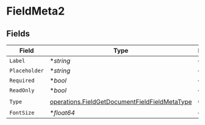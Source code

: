 # FieldMeta2


## Fields

| Field                                                                                                          | Type                                                                                                           | Required                                                                                                       | Description                                                                                                    |
| -------------------------------------------------------------------------------------------------------------- | -------------------------------------------------------------------------------------------------------------- | -------------------------------------------------------------------------------------------------------------- | -------------------------------------------------------------------------------------------------------------- |
| `Label`                                                                                                        | **string*                                                                                                      | :heavy_minus_sign:                                                                                             | N/A                                                                                                            |
| `Placeholder`                                                                                                  | **string*                                                                                                      | :heavy_minus_sign:                                                                                             | N/A                                                                                                            |
| `Required`                                                                                                     | **bool*                                                                                                        | :heavy_minus_sign:                                                                                             | N/A                                                                                                            |
| `ReadOnly`                                                                                                     | **bool*                                                                                                        | :heavy_minus_sign:                                                                                             | N/A                                                                                                            |
| `Type`                                                                                                         | [operations.FieldGetDocumentFieldFieldMetaType](../../models/operations/fieldgetdocumentfieldfieldmetatype.md) | :heavy_check_mark:                                                                                             | N/A                                                                                                            |
| `FontSize`                                                                                                     | **float64*                                                                                                     | :heavy_minus_sign:                                                                                             | N/A                                                                                                            |